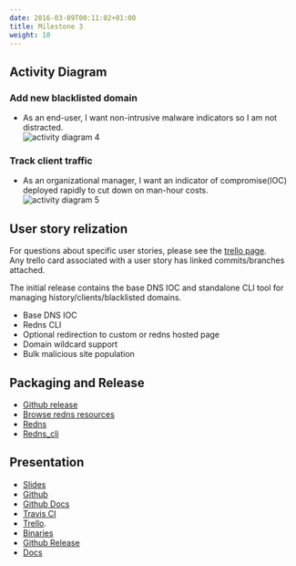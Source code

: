 ```yaml
---
date: 2016-03-09T00:11:02+01:00
title: Milestone 3
weight: 10
---
```


## Activity Diagram


### Add new blacklisted domain
- As an end-user, I want non-intrusive malware indicators so I am not
  distracted.  
![activity diagram 4](https://s3.amazonaws.com/unixvoid-blog/redns_activity_diagram_4_non_intrusive.png)


### Track client traffic
- As an organizational manager, I want an indicator of compromise(IOC)
  deployed rapidly to cut down on man-hour costs.  
![activity diagram
5](https://s3.amazonaws.com/unixvoid-blog/redns_activity_diagram_5_setup.png)


## User story relization  
For questions about specific user stories, please see the
[trello page](https://trello.com/b/5KMHrR6L/redns).  
Any trello card associated with a user story has linked
commits/branches attached.  

The initial release contains the base DNS IOC and standalone CLI tool for managing history/clients/blacklisted domains.  

- Base DNS IOC  
- Redns CLI  
- Optional redirection to custom or redns hosted page  
- Domain wildcard support  
- Bulk malicious site population


## Packaging and Release
- [Github release](https://github.com/mfaltys/redns/releases/tag/v0.95.0)  
- [Browse redns resources](https://cryo.unixvoid.com/bin/redns/)  
- [Redns](https://cryo.unixvoid.com/bin/redns/redns-latest-linux-amd64)  
- [Redns_cli](https://cryo.unixvoid.com/bin/redns/redns_cli-latest-linux-amd64)  


## Presentation
- [Slides](https://s3.amazonaws.com/unixvoid-blog/redns_final.pdf)  
- [Github](https://github.com/mfaltys/redns)
- [Github Docs](https://github.com/mfaltys/redns_docs)
- [Travis CI](https://travis-ci.org/mfaltys/redns)
- [Trello](https://trello.com/b/5KMHrR6L/redns).  
- [Binaries](https://cryo.unixvoid.com/redns)
- [Github Release](https://github.com/mfaltys/redns/releases/tag/v0.95.0)
- [Docs](https://mfaltys.github.io/redns_docs)
